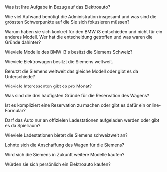 Was ist Ihre Aufgabe in Bezug auf das Elektroauto?

Wie viel Aufwand benötigt die Administration insgesamt und was sind die grössten Schwerpunkte auf die Sie sich fokusieren müssen?

Warum haben sie sich konkret für den BMW i3 entschieden und nicht für ein anderes Modell. Wer hat die entscheidung getroffen und was waren die Gründe dahinter?

Wieviele Modelle des BMW i3's besitzt die Siemens Schweiz?

Wieviele Elektrowagen besitzt die Siemens weltweit.

Benutzt die Siemens weltweit das gleiche Modell oder gibt es da Unterschiede?

Wieviele Interessenten gibt es pro Monat?

Was sind die drei häufigsten Gründe für die Reservation des Wagens?

Ist es kompliziert eine Reservation zu machen oder gibt es dafür ein online-Formular?

Darf das Auto nur an offizielen Ladestationen aufgeladen werden oder gibt es da Spielraum?

Wieviele Ladestationen bietet die Siemens schweizweit an?

Lohnte sich die Anschaffung des Wagen für die Siemens?

Wird sich die Siemens in Zukunft weitere Modelle kaufen?

Würden sie sich persönlich ein Elektroauto kaufen?
